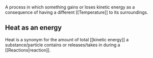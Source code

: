 A process in which something gains or loses kinetic energy as a consequence of having a different [[Temperature]] to its surroundings.

## Heat as an energy
Heat is a synonym for the amount of total [[kinetic energy]] a substance/particle contains or releases/takes in during a [[Reactions|reaction]].